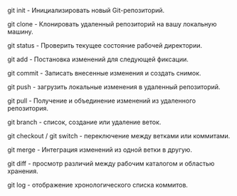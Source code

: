 git init - Инициализировать новый Git-репозиторий.

git clone - Клонировать удаленный репозиторий на вашу локальную машину.

git status - Проверить текущее состояние рабочей директории.

git add - Постановка изменений для следующей фиксации.

git commit - Записать внесенные изменения и создать снимок.

git push - загрузить локальные изменения в удаленный репозиторий.

git pull - Получение и объединение изменений из удаленного репозитория.

git branch - список, создание или удаление веток.

git checkout / git switch - переключение между ветками или коммитами.

git merge - Интеграция изменений из одной ветки в другую.

git diff - просмотр различий между рабочим каталогом и областью хранения.

git log - отображение хронологического списка коммитов.